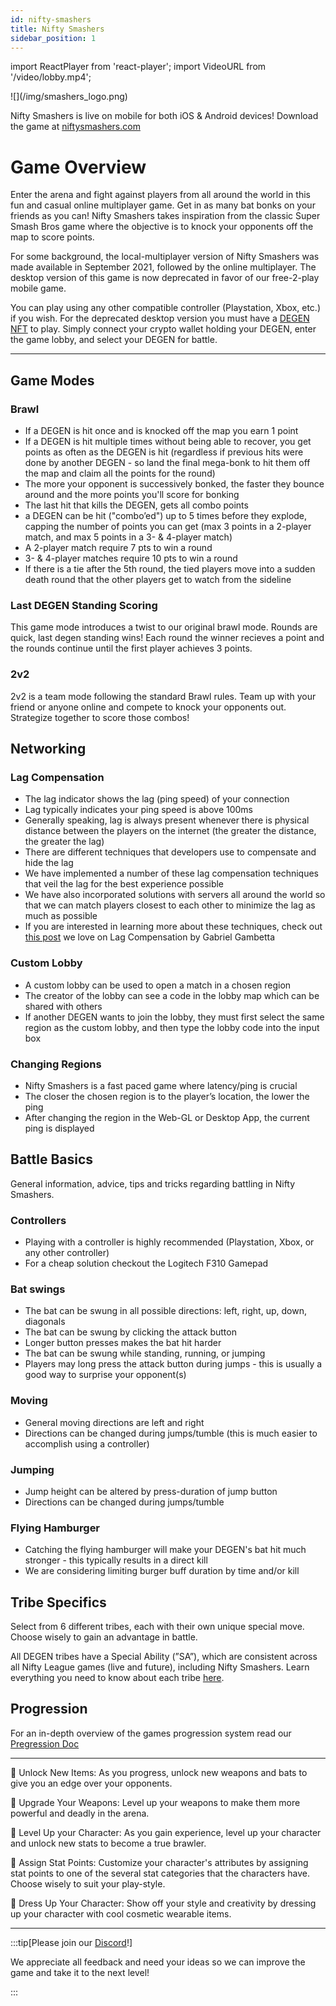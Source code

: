 ```yaml
---
id: nifty-smashers
title: Nifty Smashers
sidebar_position: 1
---
```


import ReactPlayer from 'react-player';
import VideoURL from '/video/lobby.mp4';

<div style={{ maxWidth: 500, margin: 'auto' }}>![](/img/smashers_logo.png)</div>

Nifty Smashers is live on mobile for both iOS & Android devices! Download the game at [niftysmashers.com](https://niftysmashers.com/)

# Game Overview

Enter the arena and fight against players from all around the world in this fun and casual online multiplayer game. Get in as many bat bonks on your friends as you can! Nifty Smashers takes inspiration from the classic Super Smash Bros game where the objective is to knock your opponents off the map to score points.

For some background, the local-multiplayer version of Nifty Smashers was made available in September 2021, followed by the online multiplayer. The desktop version of this game is now deprecated in favor of our free-2-play mobile game.

You can play using any other compatible controller (Playstation, Xbox, etc.) if you wish. For the deprecated desktop version you must have a [DEGEN NFT](/docs/overview/nfts/degens/about) to play. Simply connect your crypto wallet holding your DEGEN, enter the game lobby, and select your DEGEN for battle.

<ReactPlayer
  controls
  url="https://www.youtube.com/embed/4lnDrx4aDq8"
  width="100%"
/>

---

## Game Modes

### Brawl

- If a DEGEN is hit once and is knocked off the map you earn 1 point
- If a DEGEN is hit multiple times without being able to recover, you get points as often as the DEGEN is hit (regardless if previous hits were done by another DEGEN - so land the final mega-bonk to hit them off the map and claim all the points for the round)
- The more your opponent is successively bonked, the faster they bounce around and the more points you'll score for bonking
- The last hit that kills the DEGEN, gets all combo points
- a DEGEN can be hit ("combo’ed") up to 5 times before they explode, capping the number of points you can get (max 3 points in a 2-player match, and max 5 points in a 3- & 4-player match)
- A 2-player match require 7 pts to win a round
- 3- & 4-player matches require 10 pts to win a round
- If there is a tie after the 5th round, the tied players move into a sudden death round that the other players get to watch from the sideline

### Last DEGEN Standing Scoring

This game mode introduces a twist to our original brawl mode. Rounds are quick, last degen standing wins! Each round the winner recieves a point and the rounds continue until the first player achieves 3 points.

### 2v2

2v2 is a team mode following the standard Brawl rules. Team up with your friend or anyone online and compete to knock your opponents out. Strategize together to score those combos!

## Networking

### Lag Compensation

- The lag indicator shows the lag (ping speed) of your connection
- Lag typically indicates your ping speed is above 100ms
- Generally speaking, lag is always present whenever there is physical distance between the players on the internet (the greater the distance, the greater the lag)
- There are different techniques that developers use to compensate and hide the lag
- We have implemented a number of these lag compensation techniques that veil the lag for the best experience possible
- We have also incorporated solutions with servers all around the world so that we can match players closest to each other to minimize the lag as much as possible
- If you are interested in learning more about these techniques, check out [this post](https://www.gabrielgambetta.com/client-side-prediction-server-reconciliation.html) we love on Lag Compensation by Gabriel Gambetta

### Custom Lobby

- A custom lobby can be used to open a match in a chosen region
- The creator of the lobby can see a code in the lobby map which can be shared with others
- If another DEGEN wants to join the lobby, they must first select the same region as the custom lobby, and then type the lobby code into the input box

### Changing Regions

- Nifty Smashers is a fast paced game where latency/ping is crucial
- The closer the chosen region is to the player’s location, the lower the ping
- After changing the region in the Web-GL or Desktop App, the current ping is displayed

## Battle Basics

General information, advice, tips and tricks regarding battling in Nifty Smashers.

### Controllers

- Playing with a controller is highly recommended (Playstation, Xbox, or any other controller)
- For a cheap solution checkout the Logitech F310 Gamepad

### Bat swings

- The bat can be swung in all possible directions: left, right, up, down, diagonals
- The bat can be swung by clicking the attack button
- Longer button presses makes the bat hit harder
- The bat can be swung while standing, running, or jumping
- Players may long press the attack button during jumps - this is usually a good way to surprise your opponent(s)

### Moving

- General moving directions are left and right
- Directions can be changed during jumps/tumble (this is much easier to accomplish using a controller)

### Jumping

- Jump height can be altered by press-duration of jump button
- Directions can be changed during jumps/tumble

### Flying Hamburger

- Catching the flying hamburger will make your DEGEN's bat hit much stronger - this typically results in a direct kill
- We are considering limiting burger buff duration by time and/or kill

## Tribe Specifics

Select from 6 different tribes, each with their own unique special move. Choose wisely to gain an advantage in battle.

All DEGEN tribes have a Special Ability (”SA”), which are consistent across all Nifty League games (live and future), including Nifty Smashers. Learn everything you need to know about each tribe [here](/docs/overview/nfts/degens/tribes).

## Progression

For an in-depth overview of the games progression system read our [Pregression Doc](https://docs.google.com/document/d/160WTUFqiL4oyap0x0Zf1rM9zxQGBCIGQbrWxF_604bM/edit?usp=sharing)

<ReactPlayer controls url={VideoURL} width="100%" />

---

🥊 Unlock New Items:
As you progress, unlock new weapons and bats to give you an edge over your opponents.

🥊 Upgrade Your Weapons:
Level up your weapons to make them more powerful and deadly in the arena.

🥊 Level Up your Character:
As you gain experience, level up your character and unlock new stats to become a true brawler.

🥊 Assign Stat Points:
Customize your character's attributes by assigning stat points to one of the several stat categories that the characters have. Choose wisely to suit your play-style.

🥊 Dress Up Your Character:
Show off your style and creativity by dressing up your character with cool cosmetic wearable items.

---

:::tip[Please join our [Discord](https://discord.gg/niftyleague)!]

We appreciate all feedback and need your ideas so we can improve the game and take it to the next level!

:::
